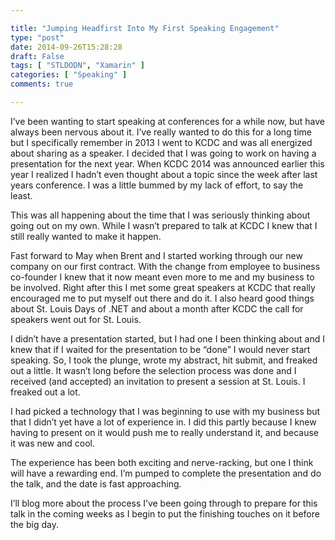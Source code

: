 ```yaml
---

title: "Jumping Headfirst Into My First Speaking Engagement"
type: "post"
date: 2014-09-26T15:28:28
draft: False
tags: [ "STLDODN", "Xamarin" ]
categories: [ "Speaking" ]
comments: true

---
```


<p>I’ve been wanting to start speaking at conferences for a while now, but have always been nervous about it. I’ve really wanted to do this for a long time but I specifically remember in 2013 I went to KCDC and was all energized about sharing as a speaker. I decided that I was going to work on having a presentation for the next year. When KCDC 2014 was announced earlier this year I realized I hadn’t even thought about a topic since the week after last years conference. I was a little bummed by my lack of effort, to say the least.</p>  <p>This was all happening about the time that I was seriously thinking about going out on my own. While I wasn’t prepared to talk at KCDC I knew that I still really wanted to make it happen. </p>  <p>Fast forward to May when Brent and I started working through our new company on our first contract. With the change from employee to business co-founder I knew that it now meant even more to me and my business to be involved. Right after this I met some great speakers at KCDC that really encouraged me to put myself out there and do it. I also heard good things about St. Louis Days of .NET and about a month after KCDC the call for speakers went out for St. Louis.</p>  <p>I didn’t have a presentation started, but I had one I been thinking about and I knew that if I waited for the presentation to be “done” I would never start speaking. So, I took the plunge, wrote my abstract, hit submit, and freaked out a little. It wasn’t long before the selection process was done and I received (and accepted) an invitation to present a session at St. Louis. I freaked out a lot.</p>  <p>I had picked a technology that I was beginning to use with my business but that I didn’t yet have a lot of experience in. I did this partly because I knew having to present on it would push me to really understand it, and because it was new and cool.</p>  <p>The experience has been both exciting and nerve-racking, but one I think will have a rewarding end. I’m pumped to complete the presentation and do the talk, and the date is fast approaching.</p>  <p>I’ll blog more about the process I’ve been going through to prepare for this talk in the coming weeks as I begin to put the finishing touches on it before the big day.</p>
